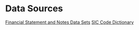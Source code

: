 # Data Sources

[Financial Statement and Notes Data Sets](https://www.sec.gov/dera/data/financial-statement-and-notes-data-set.html)
[SIC Code Dictionary](https://www.sec.gov/dera/data/financial-statement-and-notes-data-set.html)
